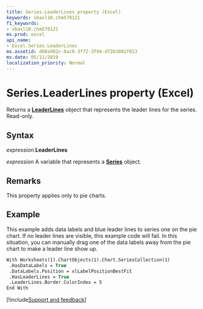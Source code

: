 ```yaml
---
title: Series.LeaderLines property (Excel)
keywords: vbaxl10.chm578121
f1_keywords:
- vbaxl10.chm578121
ms.prod: excel
api_name:
- Excel.Series.LeaderLines
ms.assetid: d08a982c-8ac0-3f72-3f94-d72b3081f013
ms.date: 05/11/2019
localization_priority: Normal
---
```



# Series.LeaderLines property (Excel)

Returns a **[LeaderLines](excel.leaderlines(object).md)** object that represents the leader lines for the series. Read-only.


## Syntax

_expression_.**LeaderLines**

_expression_ A variable that represents a **[Series](Excel.Series(object).md)** object.


## Remarks

This property applies only to pie charts.


## Example

This example adds data labels and blue leader lines to series one on the pie chart. If no leader lines are visible, this example code will fail. In this situation, you can manually drag one of the data labels away from the pie chart to make a leader line show up.

```vb
With Worksheets(1).ChartObjects(1).Chart.SeriesCollection(1) 
 .HasDataLabels = True 
 .DataLabels.Position = xlLabelPositionBestFit 
 .HasLeaderLines = True 
 .LeaderLines.Border.ColorIndex = 5 
End With
```



[!include[Support and feedback](~/includes/feedback-boilerplate.md)]